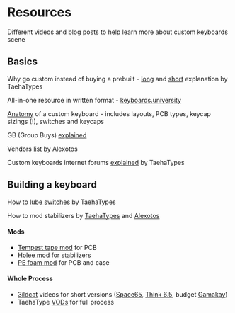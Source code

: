 # Resources

Different videos and blog posts to help learn more about custom keyboards scene

## Basics

Why go custom instead of buying a prebuilt - [long](https://www.youtube.com/watch?v=Qr3nYR15wxU) and [short](https://www.youtube.com/watch?v=aeqnEJpPZVY) explanation by TaehaTypes

All-in-one resource in written format - [keyboards.university](https://www.keyboard.university)

[Anatomy](https://youtu.be/1NpNygIrnaQ) of a custom keyboard - includes layouts, PCB types, keycap sizings (!), switches and keycaps

GB (Group Buys) [explained](https://keyboard.university/100-courses/group-buy-335xl)

Vendors [list](https://www.alexotos.com/keyboard-vendor-list/) by Alexotos

Custom keyboards internet forums [explained](https://www.youtube.com/watch?v=vwA6iT0yApI) by TaehaTypes

## Building a keyboard

How to [lube switches](https://www.youtube.com/watch?v=44Wv4OGdmu4) by TaehaTypes

How to mod stabilizers by [TaehaTypes](https://youtu.be/usNx1_d0HbQ) and [Alexotos](https://www.youtube.com/watch?v=vxHb6CJc9V8)

#### Mods
- [Tempest tape mod](https://www.youtube.com/watch?v=g7-syoxeIBQ) for PCB
- [Holee mod](https://youtu.be/-vhpHjlkRgQ) for stabilizers
- [PE foam mod](https://youtu.be/XnQMXVchnrU) for PCB and case

#### Whole Process
- [3ildcat](https://www.youtube.com/c/3ildcat/videos?view=0&sort=p&flow=grid) videos for short versions ([Space65](https://www.youtube.com/watch?v=fEiuolL_S7s), [Think 6.5](https://www.youtube.com/watch?v=fZ4w2YSOUBo), budget [Gamakay](https://www.youtube.com/watch?v=20CoC2t-dic))
- TaehaType [VODs](https://www.youtube.com/c/TaehaTapes) for full process
